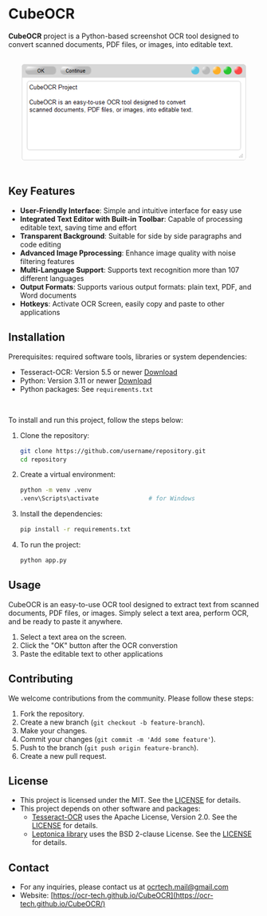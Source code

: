 # CubeOCR

**CubeOCR** project is a Python-based screenshot OCR tool designed to convert scanned documents, PDF files, or images, into editable text.


<br>
<div align="center">
  <a href="https://github.com/OCR-tech/CubeOCR/docs/img/text1a.png">
    <img src="docs/img/text1a.png" style="width:450px; height:auto; min-width:35%">
  </a>  
  </div>
<br>


<!-- <br/>
<p align="center">
<img src="docs/img/text1a.png" style="width:48%; height:auto;">&emsp;
<img src="docs/img/text1b.png" style="width:48%; height:auto;">
</p>
<br/> -->


## Key Features

- **User-Friendly Interface**: Simple and intuitive interface for easy use
- **Integrated Text Editor with Built-in Toolbar**: Capable of processing editable text, saving time and effort
- **Transparent Background**: Suitable for side by side paragraphs and code editing 
- **Advanced Image Pprocessing**: Enhance image quality with noise filtering features
- **Multi-Language Support**: Supports text recognition more than 107 different languages
- **Output Formats**: Supports various output formats: plain text, PDF, and Word documents
- **Hotkeys**: Activate OCR Screen, easily copy and paste to other applications



## Installation

Prerequisites: required software tools, libraries or system dependencies:
- Tesseract-OCR: Version 5.5 or newer [Download](https://github.com/UB-Mannheim/tesseract/wiki)
- Python: Version 3.11 or newer [Download](https://www.python.org/downloads/)
- Python packages: See `requirements.txt`

</br>


To install and run this project, follow the steps below:
1. Clone the repository:

    ```bash
    git clone https://github.com/username/repository.git
    cd repository
    ```

2. Create a virtual environment:

    ```bash
    python -m venv .venv
    .venv\Scripts\activate              # for Windows                    
    ```

3. Install the dependencies:

    ```bash
    pip install -r requirements.txt
    ```

4. To run the project:

    ```bash
    python app.py
    ```

## Usage

CubeOCR is an easy-to-use OCR tool designed to extract text from scanned documents, PDF files, or images. Simply select a text area, perform OCR, and be ready to paste it anywhere.

1. Select a text area on the screen.
2. Click the "OK" button after the OCR converstion
3. Paste the editable text to other applications


## Contributing

We welcome contributions from the community. Please follow these steps:
1. Fork the repository.
2. Create a new branch (`git checkout -b feature-branch`).
3. Make your changes.
4. Commit your changes (`git commit -m 'Add some feature'`).
5. Push to the branch (`git push origin feature-branch`).
6. Create a new pull request.


## License
- This project is licensed under the MIT. See the [LICENSE](https://github.com/OCR-tech/CubeOCR/blob/main/LICENSE) for details.
- This project depends on other software and packages:
    - [Tesseract-OCR](https://github.com/UB-Mannheim/tesseract) uses the Apache License, Version 2.0. See the [LICENSE](http://www.apache.org/licenses/LICENSE-2.0) for details.
    - [Leptonica library](http://www.leptonica.org/) uses the BSD 2-clause License. See the [LICENSE](http://www.leptonica.org/about-the-license.html) for details.


## Contact
-  For any inquiries, please contact us at ocrtech.mail@gmail.com
-  Website: [https://ocr-tech.github.io/CubeOCR](https://ocr-tech.github.io/CubeOCR/)

